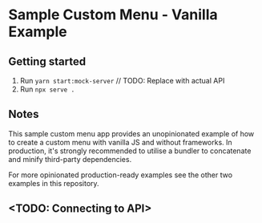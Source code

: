 # Sample Custom Menu - Vanilla Example

## Getting started

1. Run `yarn start:mock-server` // TODO: Replace with actual API
1. Run `npx serve .`

## Notes

This sample custom menu app provides an unopinionated example of how to create a custom menu with vanilla JS and without frameworks.
In production, it's strongly recommended to utilise a bundler to concatenate and minify third-party dependencies.

For more opinionated production-ready examples see the other two examples in this repository.

## <TODO: Connecting to API>
